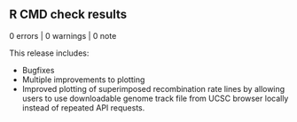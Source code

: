## R CMD check results

0 errors | 0 warnings | 0 note

This release includes:
* Bugfixes
* Multiple improvements to plotting
* Improved plotting of superimposed recombination rate lines by allowing users 
to use downloadable genome track file from UCSC browser locally instead of 
repeated API requests.
